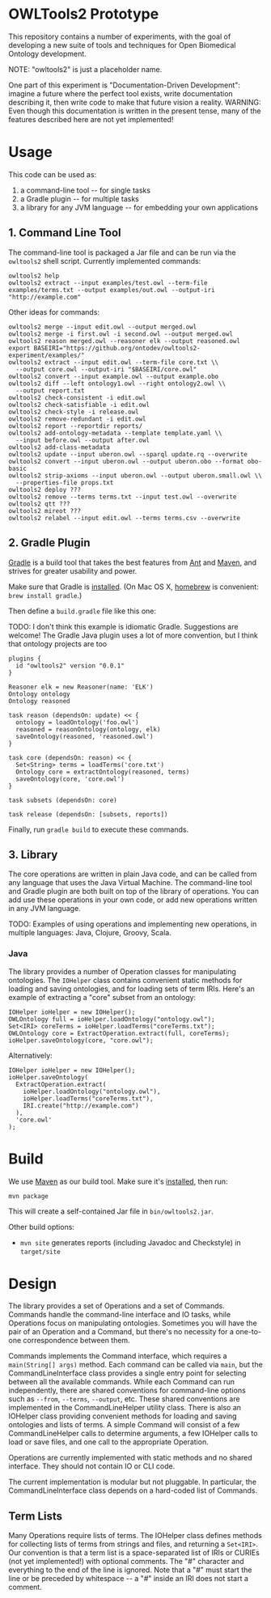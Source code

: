 # OWLTools2 Prototype

This repository contains a number of experiments, with the goal of developing a new suite of tools and techniques for Open Biomedical Ontology development.

NOTE: "owltools2" is just a placeholder name.

One part of this experiment is "Documentation-Driven Development": imagine a future where the perfect tool exists, write documentation describing it, then write code to make that future vision a reality. WARNING: Even though this documentation is written in the present tense, many of the features described here are not yet implemented!


# Usage

This code can be used as:

1. a command-line tool -- for single tasks
2. a Gradle plugin -- for multiple tasks
3. a library for any JVM language -- for embedding your own applications


## 1. Command Line Tool

The command-line tool is packaged a Jar file and can be run via the `owltools2` shell script. Currently implemented commands:

    owltools2 help
    owltools2 extract --input examples/test.owl --term-file examples/terms.txt --output examples/out.owl --output-iri "http://example.com"

Other ideas for commands:

    owltools2 merge --input edit.owl --output merged.owl
    owltools2 merge -i first.owl -i second.owl --output merged.owl
    owltools2 reason merged.owl --reasoner elk --output reasoned.owl
    export BASEIRI="https://github.org/ontodev/owltools2-experiment/examples/"
    owltools2 extract --input edit.owl --term-file core.txt \\
      --output core.owl --output-iri "$BASEIRI/core.owl"
    owltools2 convert --input example.owl --output example.obo
    owltools2 diff --left ontology1.owl --right ontology2.owl \\
      --output report.txt
    owltools2 check-consistent -i edit.owl
    owltools2 check-satisfiable -i edit.owl
    owltools2 check-style -i release.owl
    owltools2 remove-redundant -i edit.owl
    owltools2 report --reportdir reports/
    owltools2 add-ontology-metadata --template template.yaml \\
      --input before.owl --output after.owl
    owltools2 add-class-metadata
    owltools2 update --input uberon.owl --sparql update.rq --overwrite
    owltools2 convert --input uberon.owl --output uberon.obo --format obo-basic
    owltools2 strip-axioms --input uberon.owl --output uberon.small.owl \\
      --properties-file props.txt
    owltools2 deploy ???
    owltools2 remove --terms terms.txt --input test.owl --overwrite
    owltools2 qtt ???
    owltools2 mireot ???
    owltools2 relabel --input edit.owl --terms terms.csv --overwrite


## 2. Gradle Plugin

[Gradle](http://gradle.org) is a build tool that takes the best features from [Ant](https://ant.apache.org) and [Maven](http://maven.apache.org), and strives for greater usability and power.

Make sure that Gradle is [installed](https://gradle.org/docs/current/userguide/installation.html). (On Mac OS X, [homebrew](http://brew.sh) is convenient: `brew install gradle`.)

Then define a `build.gradle` file like this one:

TODO: I don't think this example is idiomatic Gradle. Suggestions are welcome! The Gradle Java plugin uses a lot of more convention, but I think that ontology projects are too

    plugins {
      id "owltools2" version "0.0.1"
    }

    Reasoner elk = new Reasoner(name: 'ELK')
    Ontology ontology
    Ontology reasoned

    task reason (dependsOn: update) << {
      ontology = loadOntology('foo.owl')
      reasoned = reasonOntology(ontology, elk)
      saveOntology(reasoned, 'reasoned.owl')
    }

    task core (dependsOn: reason) << {
      Set<String> terms = loadTerms('core.txt')
      Ontology core = extractOntology(reasoned, terms)
      saveOntology(core, 'core.owl')
    }

    task subsets (dependsOn: core)

    task release (dependsOn: [subsets, reports])

Finally, run `gradle build` to execute these commands.


## 3. Library

The core operations are written in plain Java code, and can be called from any language that uses the Java Virtual Machine. The command-line tool and Gradle plugin are both built on top of the library of operations. You can add use these operations in your own code, or add new operations written in any JVM language.

TODO: Examples of using operations and implementing new operations, in multiple languages: Java, Clojure, Groovy, Scala.


### Java

The library provides a number of Operation classes for manipulating ontologies. The `IOHelper` class contains convenient static methods for loading and saving ontologies, and for loading sets of term IRIs. Here's an example of extracting a "core" subset from an ontology:

    IOHelper ioHelper = new IOHelper();
    OWLOntology full = ioHelper.loadOntology("ontology.owl");
    Set<IRI> coreTerms = ioHelper.loadTerms("coreTerms.txt");
    OWLOntology core = ExtractOperation.extract(full, coreTerms);
    ioHelper.saveOntology(core, "core.owl");

Alternatively:

    IOHelper ioHelper = new IOHelper();
    ioHelper.saveOntology(
      ExtractOperation.extract(
        ioHelper.loadOntology("ontology.owl"),
        ioHelper.loadTerms("coreTerms.txt"),
        IRI.create("http://example.com")
      ),
      'core.owl'
    );


# Build

We use [Maven](http://maven.apache.org) as our build tool. Make sure it's [installed](http://maven.apache.org/download.cgi), then run:

    mvn package

This will create a self-contained Jar file in `bin/owltools2.jar`.

Other build options:

- `mvn site` generates reports (including Javadoc and Checkstyle) in `target/site`


# Design

The library provides a set of Operations and a set of Commands. Commands handle the command-line interface and IO tasks, while Operations focus on manipulating ontologies. Sometimes you will have the pair of an Operation and a Command, but there's no necessity for a one-to-one correspondence between them.

Commands implements the Command interface, which requires a `main(String[] args)` method. Each command can be called via `main`, but the CommandLineInterface class provides a single entry point for selecting between all the available commands. While each Command can run independently, there are shared conventions for command-line options such as `--from`, `--terms`, `--output`, etc. These shared conventions are implemented in the CommandLineHelper utility class. There is also an IOHelper class providing convenient methods for loading and saving ontologies and lists of terms. A simple Command will consist of a few CommandLineHelper calls to determine arguments, a few IOHelper calls to load or save files, and one call to the appropriate Operation.

Operations are currently implemented with static methods and no shared interface. They should not contain IO or CLI code.

The current implementation is modular but not pluggable. In particular, the CommandLineInterface class depends on a hard-coded list of Commands.


## Term Lists

Many Operations require lists of terms. The IOHelper class defines methods for collecting lists of terms from strings and files, and returning a `Set<IRI>`. Our convention is that a term list is a space-separated list of IRIs or CURIEs (not yet implemented!) with optional comments. The "#" character and everything to the end of the line is ignored. Note that a "#" must start the line or be preceded by whitespace -- a "#" inside an IRI does not start a comment.


